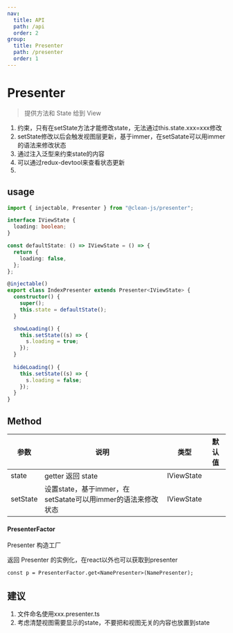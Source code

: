 ```yaml
---
nav:
  title: API
  path: /api
  order: 2
group:
  title: Presenter
  path: /presenter
  order: 1
---
```


# Presenter

> 提供方法和 State 给到 View

1. 约束，只有在setState方法才能修改state，无法通过this.state.xxx=xxx修改
2. setState修改以后会触发视图层更新，基于immer，在setSatate可以用immer的语法来修改状态
3. 通过注入泛型来约束state的内容
4. 可以通过redux-devtool来查看状态更新
5. 



## usage


```typescript | pure
import { injectable, Presenter } from "@clean-js/presenter";

interface IViewState {
  loading: boolean;
}

const defaultState: () => IViewState = () => {
  return {
    loading: false,
  };
};

@injectable()
export class IndexPresenter extends Presenter<IViewState> {
  constructor() {
    super();
    this.state = defaultState();
  }

  showLoading() {
    this.setState((s) => {
      s.loading = true;
    });
  }
  
  hideLoading() {
    this.setState((s) => {
      s.loading = false;
    });
  }
}

```

## Method

| 参数     | 说明                                                         | 类型       | 默认值 |
| -------- | ------------------------------------------------------------ | ---------- | ------ |
| state    | getter 返回 state                                            | IViewState |        |
| setState | 设置state，基于immer，在setSatate可以用immer的语法来修改状态 | IViewState |        |

#### PresenterFactor

Presenter 构造工厂

返回 Presenter 的实例化，在react以外也可以获取到presenter

```
const p = PresenterFactor.get<NamePresenter>(NamePresenter);
```


## 建议
1. 文件命名使用xxx.presenter.ts
2. 考虑清楚视图需要显示的state，不要把和视图无关的内容也放置到state
